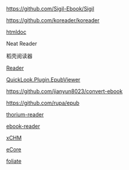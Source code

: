 https://github.com/Sigil-Ebook/Sigil

https://github.com/koreader/koreader

[htmldoc](https://github.com/michaelrsweet/htmldoc)

Neat Reader

稻壳阅读器

[Reader](https://github.com/binbyu/Reader)

[QuickLook.Plugin.EpubViewer](https://github.com/QL-Win/QuickLook.Plugin.EpubViewer)

https://github.com/jianyun8023/convert-ebook

https://github.com/rupa/epub

[thorium-reader](https://github.com/edrlab/thorium-reader)

[ebook-reader](https://github.com/ttu-ttu/ebook-reader)

[xCHM](https://github.com/rzvncj/xCHM)

[eCore](https://www.epubor.com/ecore.html)

[foliate](https://github.com/johnfactotum/foliate)
